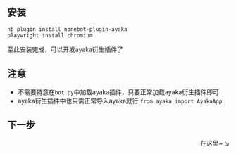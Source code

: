 ## 安装

```
nb plugin install nonebot-plugin-ayaka
playwright install chromium
``` 

至此安装完成，可以开发ayaka衍生插件了

## 注意

- 不需要特意在`bot.py`中加载ayaka插件，只要正常加载ayaka衍生插件即可
- ayaka衍生插件中也只需正常导入ayaka就行 `from ayaka import AyakaApp`


## 下一步

<div align="right">
    在这里~ ↘
</div>

